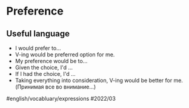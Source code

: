 # Preference

## Useful language

- I would prefer to...
- V-ing would be preferred option for me.
- My preference would be to...
- Given the choice, I'd ...
- If I had the choice, I'd ...
- Taking everything into consideration, V-ing would be better for me. (Принимая все во внимание...)


#english/vocabluary/expressions
#2022/03
